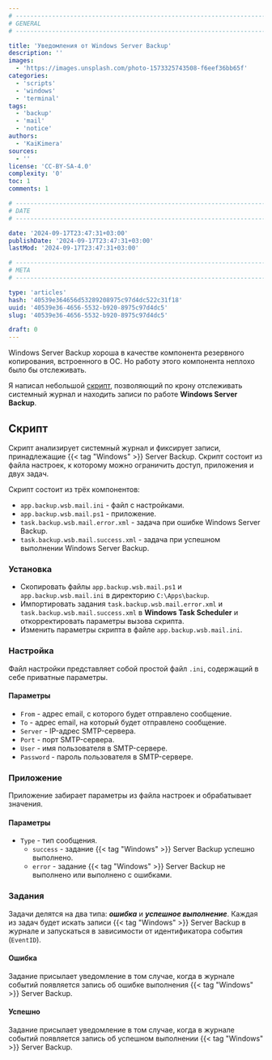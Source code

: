 ```yaml
---
# -------------------------------------------------------------------------------------------------------------------- #
# GENERAL
# -------------------------------------------------------------------------------------------------------------------- #

title: 'Уведомления от Windows Server Backup'
description: ''
images:
  - 'https://images.unsplash.com/photo-1573325743508-f6eef36bb65f'
categories:
  - 'scripts'
  - 'windows'
  - 'terminal'
tags:
  - 'backup'
  - 'mail'
  - 'notice'
authors:
  - 'KaiKimera'
sources:
  - ''
license: 'CC-BY-SA-4.0'
complexity: '0'
toc: 1
comments: 1

# -------------------------------------------------------------------------------------------------------------------- #
# DATE
# -------------------------------------------------------------------------------------------------------------------- #

date: '2024-09-17T23:47:31+03:00'
publishDate: '2024-09-17T23:47:31+03:00'
lastMod: '2024-09-17T23:47:31+03:00'

# -------------------------------------------------------------------------------------------------------------------- #
# META
# -------------------------------------------------------------------------------------------------------------------- #

type: 'articles'
hash: '40539e364656d53289208975c97d4dc522c31f18'
uuid: '40539e36-4656-5532-b920-8975c97d4dc5'
slug: '40539e36-4656-5532-b920-8975c97d4dc5'

draft: 0
---
```


Windows Server Backup хороша в качестве компонента резервного копирования, встроенного в ОС. Но работу этого компонента неплохо было бы отслеживать.

<!--more-->

Я написал небольшой [скрипт](https://github.com/pkgstore/pwsh-backup-wsb), позволяющий по крону отслеживать системный журнал и находить записи по работе **Windows Server Backup**.

## Скрипт

Скрипт анализирует системный журнал и фиксирует записи, принадлежащие {{< tag "Windows" >}} Server Backup. Скрипт состоит из файла настроек, к которому можно ограничить доступ, приложения и двух задач.

Скрипт состоит из трёх компонентов:

- `app.backup.wsb.mail.ini` - файл с настройками.
- `app.backup.wsb.mail.ps1` - приложение.
- `task.backup.wsb.mail.error.xml` - задача при ошибке Windows Server Backup.
- `task.backup.wsb.mail.success.xml` - задача при успешном выполнении Windows Server Backup.

### Установка

- Скопировать файлы `app.backup.wsb.mail.ps1` и `app.backup.wsb.mail.ini` в директорию `C:\Apps\backup`.
- Импортировать задания `task.backup.wsb.mail.error.xml` и `task.backup.wsb.mail.success.xml` в **Windows Task Scheduler** и откорректировать параметры вызова скрипта.
- Изменить параметры скрипта в файле `app.backup.wsb.mail.ini`.

### Настройка

Файл настройки представляет собой простой файл `.ini`, содержащий в себе приватные параметры.

#### Параметры

- `From` - адрес email, с которого будет отправлено сообщение.
- `To` - адрес email, на который будет отправлено сообщение.
- `Server` - IP-адрес SMTP-сервера.
- `Port` - порт SMTP-сервера.
- `User` - имя пользователя в SMTP-сервере.
- `Password` - пароль пользователя в SMTP-сервере.

### Приложение

Приложение забирает параметры из файла настроек и обрабатывает значения.

#### Параметры

- `Type` - тип сообщения.
  - `success` - задание {{< tag "Windows" >}} Server Backup успешно выполнено.
  - `error` - задание {{< tag "Windows" >}} Server Backup не выполнено или выполнено с ошибками.

### Задания

Задачи делятся на два типа: ***ошибка*** и ***успешное выполнение***. Каждая из задач будет искать записи {{< tag "Windows" >}} Server Backup в журнале и запускаться в зависимости от идентификатора события (`EventID`).

#### Ошибка

Задание присылает уведомление в том случае, когда в журнале событий появляется запись об ошибке выполнения {{< tag "Windows" >}} Server Backup.

#### Успешно

Задание присылает уведомление в том случае, когда в журнале событий появляется запись об успешном выполнении {{< tag "Windows" >}} Server Backup.
